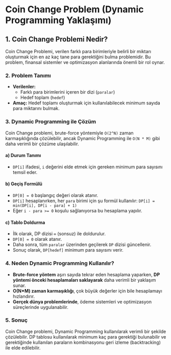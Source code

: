 # Coin Change Problem (Dynamic Programming Yaklaşımı)

## 1. Coin Change Problemi Nedir?

Coin Change Problemi, verilen farklı para birimleriyle belirli bir miktarı oluşturmak için en az kaç tane para gerektiğini bulma problemidir. Bu problem, finansal sistemler ve optimizasyon alanlarında önemli bir rol oynar.

### 2. Problem Tanımı

- **Verilenler:**
  - Farklı para birimlerini içeren bir dizi (`paralar`)
  - Hedef toplam (`hedef`)
- **Amaç:** Hedef toplamı oluşturmak için kullanılabilecek minimum sayıda para miktarını bulmak.

### 3. Dynamic Programming ile Çözüm

Coin Change problemi, brute-force yöntemiyle `O(2^N)` zaman karmaşıklığında çözülebilir, ancak Dynamic Programming ile `O(N * M)` gibi daha verimli bir çözüme ulaşılabilir.

#### a) Durum Tanımı

- `DP[i]` ifadesi, `i` değerini elde etmek için gereken minimum para sayısını temsil eder.

#### b) Geçiş Formülü

- `DP[0] = 0` başlangıç değeri olarak atanır.
- `DP[i]` hesaplanırken, her `para` birimi için şu formül kullanılır:
  ```DP[i] = min(DP[i], DP[i - para] + 1)```
- Eğer `i - para >= 0` koşulu sağlanıyorsa bu hesaplama yapılır.

#### c) Tablo Doldurma

- İlk olarak, DP dizisi `∞` (sonsuz) ile doldurulur.
- `DP[0] = 0` olarak atanır.
- Daha sonra, tüm `paralar` üzerinden geçilerek `DP` dizisi güncellenir.
- Sonuç olarak, `DP[hedef]` minimum para sayısını verir.

### 4. Neden Dynamic Programming Kullanılır?

- **Brute-force yöntem** aşırı sayıda tekrar eden hesaplama yaparken, **DP yöntemi önceki hesaplamaları saklayarak** daha verimli bir yaklaşım sunar.
- **O(N*M) zaman karmaşıklığı**, çok büyük değerler için bile hesaplamayı hızlandırır.
- **Gerçek dünya problemlerinde**, ödeme sistemleri ve optimizasyon süreçlerinde uygulanabilir.

### 5. Sonuç

Coin Change problemi, Dynamic Programming kullanılarak verimli bir şekilde çözülebilir. DP tablosu kullanılarak minimum kaç para gerektiği bulunabilir ve gerektiğinde kullanılan paraların kombinasyonu geri izleme (backtracking) ile elde edilebilir.
